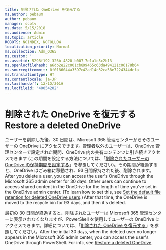 ```yaml
---
title: 削除された OneDrive を復元する
ms.author: pebaum
author: pebaum
manager: scotv
ms.date: 5/15/2018
ms.audience: Admin
ms.topic: article
ROBOTS: NOINDEX, NOFOLLOW
localization_priority: Normal
ms.collection: Adm_O365
ms.custom: ''
ms.assetid: 5298f192-326b-4820-b007-7e1a1c3c2b13
ms.openlocfilehash: a6db2e22c001cb809465c63da494121c06178b64
ms.sourcegitcommit: 0f0186044a3597e42ad14c32ca58e7224344dcfa
ms.translationtype: HT
ms.contentlocale: ja-JP
ms.lasthandoff: 12/15/2019
ms.locfileid: "40054202"
---
```

# <a name="restore-a-deleted-onedrive"></a><span data-ttu-id="b24c3-102">削除された OneDrive を復元する</span><span class="sxs-lookup"><span data-stu-id="b24c3-102">Restore a deleted OneDrive</span></span>

<span data-ttu-id="b24c3-p101">ユーザーを削除した後、30 日間は、Microsoft 365 管理センターからそのユーザーの OneDrive にアクセスできます。管理者以外のユーザーは、OneDrive 管理センターで設定された期間、OneDrive 内の共有コンテンツに引き続きアクセスできます (この期間を設定する方法については、「[削除されたユーザーの OneDrive の保持期間を設定する](https://go.microsoft.com/fwlink/?linkid=874267)」を参照してください)。その期間が経過すると、OneDrive はごみ箱に移動され、93 日間保持された後、削除されます。</span><span class="sxs-lookup"><span data-stu-id="b24c3-p101">After you delete a user, you can access the user's OneDrive through the Microsoft 365 admin center for 30 days. Other users can continue to access shared content in the OneDrive for the length of time you've set in the OneDrive admin center. (To learn how to set this, see [Set the default file retention for deleted OneDrive users](https://go.microsoft.com/fwlink/?linkid=874267).) After that time, the OneDrive is moved to the recycle bin for 93 days, and then it's deleted.</span></span>
  
<span data-ttu-id="b24c3-p102">最初の 30 日間が経過すると、削除されたユーザーは Microsoft 365 管理センターに表示されなくなりますが、PowerShell を使用してユーザーの OneDrive にアクセスできます。詳細については、「[削除された OneDrive を復元する](https://go.microsoft.com/fwlink/?linkid=874269)」を参照してください。</span><span class="sxs-lookup"><span data-stu-id="b24c3-p102">After the initial 30 days, when the deleted user no longer appears in the Microsoft 365 admin center, you can access the user's OneDrive through PowerShell. For info, see [Restore a deleted OneDrive](https://go.microsoft.com/fwlink/?linkid=874269).</span></span>
  

